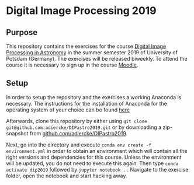 # Digital Image Processing 2019

## Purpose

This repository contains the exercises for the course [Digital Image Processing in Astronomy](http://theosolid.qipc.org/KomVV_SS2019.pdf) in the summer semester 2019 of University of Potsdam (Germany). The exercises will be released biweekly. To attend the course it is necessary to sign up in the course [Moodle](https://moodle2.uni-potsdam.de).


## Setup

In order to setup the repository and the exercises a working Anaconda is necessary. The instructions for the installation of Anaconda for the operating system of your choice can be found [here](https://www.anaconda.com/distribution/)

Afterwards, clone this repository by either using `git clone git@github.com:adiercke/DIPastro2019.git` or by downloading a zip-snapshot from [github.com/adiercke/DIPastro2019](https://github.com/adiercke/DIPastro2019).

Next, go into the directory and execute `conda env create -f environment.yml` in order to obtain an environment which will contain all the right versions and dependencies for this course. Unless the environment will be updated, you do not need to execute this again. Then type `conda activate dip2019` followed by `jupyter notebook .` . Navigate to the exercise folder, open the notebook and start hacking away.
